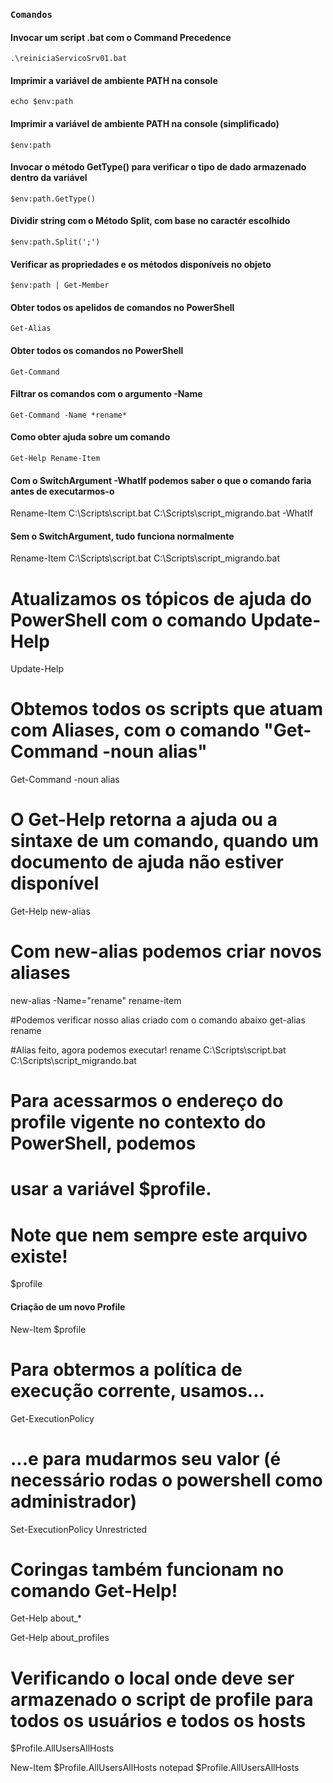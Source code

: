### `Comandos`

#### Invocar um script .bat com o Command Precedence
```
.\reiniciaServicoSrv01.bat
```

#### Imprimir a variável de ambiente PATH na console
```
echo $env:path
```

#### Imprimir a variável de ambiente PATH na console (simplificado)
```
$env:path
```

#### Invocar o método GetType() para verificar o tipo de dado armazenado dentro da variável 
```
$env:path.GetType()
```

#### Dividir string com o Método Split, com base no caractér escolhido
```
$env:path.Split(';')
```

#### Verificar as propriedades e os métodos disponíveis no objeto
```
$env:path | Get-Member
```

#### Obter todos os apelidos de comandos no PowerShell
```
Get-Alias
```

#### Obter todos os comandos no PowerShell
```
Get-Command
```

#### Filtrar os comandos com o argumento -Name 
```
Get-Command -Name *rename*
```

#### Como obter ajuda sobre um comando
```
Get-Help Rename-Item
```

#### Com o SwitchArgument -WhatIf podemos saber o que o comando faria antes de executarmos-o
Rename-Item C:\Scripts\script.bat C:\Scripts\script_migrando.bat -WhatIf

#### Sem o SwitchArgument, tudo funciona normalmente
Rename-Item C:\Scripts\script.bat C:\Scripts\script_migrando.bat 

# Atualizamos os tópicos de ajuda do PowerShell com o comando Update-Help
Update-Help

# Obtemos todos os scripts que atuam com Aliases, com o comando "Get-Command -noun alias"
Get-Command -noun alias

# O Get-Help retorna a ajuda ou a sintaxe de um comando, quando um documento de ajuda não estiver disponível
Get-Help new-alias

# Com new-alias podemos criar novos aliases
new-alias -Name="rename" rename-item

#Podemos verificar nosso alias criado com o comando abaixo
get-alias rename

#Alias feito, agora podemos executar!
rename C:\Scripts\script.bat C:\Scripts\script_migrando.bat 



# Para acessarmos o endereço do profile vigente no contexto do PowerShell, podemos
# usar a variável $profile.
# Note que nem sempre este arquivo existe!
$profile

#### Criação de um novo Profile
New-Item $profile

# Para obtermos a política de execução corrente, usamos...
Get-ExecutionPolicy

# ...e para mudarmos seu valor (é necessário rodas o powershell como administrador)
Set-ExecutionPolicy Unrestricted

# Coringas também funcionam no comando Get-Help!
Get-Help about_*

Get-Help about_profiles

# Verificando o local onde deve ser armazenado o script de profile para todos os usuários e todos os hosts
$Profile.AllUsersAllHosts

New-Item $Profile.AllUsersAllHosts
notepad $Profile.AllUsersAllHosts







